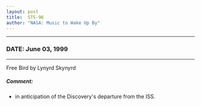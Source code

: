 ```yaml
---
layout: post
title:  STS-96
author: "NASA: Music to Wake Up By"
---
```


----
### DATE: June 03, 1999
----
Free Bird by Lynyrd Skynyrd

##### Comment:
* in anticipation of the Discovery's departure from the ISS.
